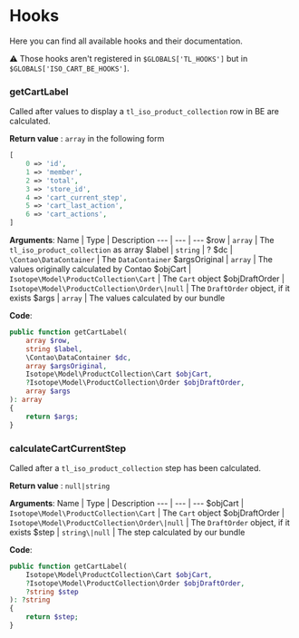 Hooks
=====

Here you can find all available hooks and their documentation.

:warning: Those hooks aren't registered in `$GLOBALS['TL_HOOKS']` but in `$GLOBALS['ISO_CART_BE_HOOKS']`.

### getCartLabel

Called after values to display a `tl_iso_product_collection` row in BE are calculated.

**Return value** : `array` in the following form
```php
[
	0 => 'id',
	1 => 'member',
	2 => 'total',
	3 => 'store_id',
	4 => 'cart_current_step',
	5 => 'cart_last_action',
	6 => 'cart_actions',
]
```

**Arguments**:
Name | Type | Description
--- | --- | ---
$row | `array` | The `tl_iso_product_collection` as array
$label | `string` | ?
$dc | `\Contao\DataContainer` | The `DataContainer`
$argsOriginal | `array` | The values originally calculated by Contao
$objCart | `Isotope\Model\ProductCollection\Cart` | The `Cart` object
$objDraftOrder | `Isotope\Model\ProductCollection\Order\|null` | The `DraftOrder` object, if it exists
$args | `array` | The values calculated by our bundle

**Code**:
```php
public function getCartLabel(
	array $row, 
	string $label, 
	\Contao\DataContainer $dc, 
	array $argsOriginal, 
	Isotope\Model\ProductCollection\Cart $objCart, 
	?Isotope\Model\ProductCollection\Order $objDraftOrder, 
	array $args
): array
{
	return $args;
}
```
### calculateCartCurrentStep

Called after a `tl_iso_product_collection` step has been calculated.

**Return value** : `null|string`

**Arguments**:
Name | Type | Description
--- | --- | ---
$objCart | `Isotope\Model\ProductCollection\Cart` | The `Cart` object
$objDraftOrder | `Isotope\Model\ProductCollection\Order\|null` | The `DraftOrder` object, if it exists
$step | `string\|null` | The step calculated by our bundle

**Code**:
```php
public function getCartLabel(
	Isotope\Model\ProductCollection\Cart $objCart, 
	?Isotope\Model\ProductCollection\Order $objDraftOrder,
	?string $step
): ?string
{
	return $step;
}
```